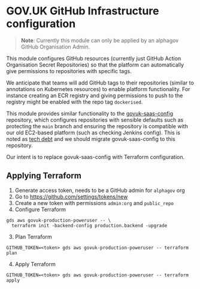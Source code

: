# GOV.UK GitHub Infrastructure configuration

> **Note**: Currently this module can only be applied by an alphagov GitHub
Organisation Admin.

This module configures GitHub resources (currently just GitHub Action Organisation
Secret Repositories) so that the platform can automatically give permissions to
repositories with specific tags.

We anticipate that teams will add GitHub tags to their repositories (similar to
annotations on Kubernetes resources) to enable platform functionality.
For instance creating an ECR registry and giving permissions to push to the
registry might be enabled with the repo tag `dockerised`.

This module provides similar functionality to the [govuk-saas-config]
repository, which configures repositories with sensible defaults such as
protecting the `main` branch and ensuring the repository is compatible with
our old EC2-based platform (such as checking Jenkins config).
This is noted as [tech debt] and we should migrate govuk-saas-config to this
repository.

Our intent is to replace govuk-saas-config with Terraform configuration.

[govuk-saas-config]: https://github.com/alphagov/govuk-saas-config/tree/master/github/lib
[tech debt]: https://trello.com/c/mojlsebq/226-we-have-two-tools-for-managing-github-resources

## Applying Terraform

1. Generate access token, needs to be a GitHub admin for `alphagov` org
  1. Go to https://github.com/settings/tokens/new
  2. Create a new token with permissions `admin:org` and `public_repo`
2. Configure Terraform
  ```shell
  gds aws govuk-production-poweruser -- \
    terraform init -backend-config production.backend -upgrade
  ```
3. Plan Terraform
  ```shell
  GITHUB_TOKEN=<token> gds aws govuk-production-poweruser -- terraform plan
  ```
4. Apply Terraform
  ```shell
  GITHUB_TOKEN=<token> gds aws govuk-production-poweruser -- terraform apply
  ```
